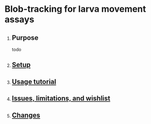 # Blob-tracking for larva movement assays

1. ## Purpose

    todo

1. ## [Setup](SETUP.md)

1. ## [Usage tutorial](USAGE.md)

1. ## [Issues, limitations, and wishlist](TODO.md)

1. ## [Changes](CHANGELOG.md)
